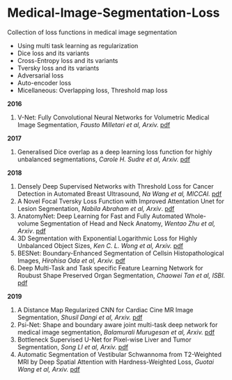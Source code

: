 # Medical-Image-Segmentation-Loss
Collection of loss functions in medical image segmentation
* Using multi task learning as regularization
* Dice loss and its variants
* Cross-Entropy loss and its variants
* Tversky loss and its variants
* Adversarial loss
* Auto-encoder loss
* Micellaneous: Overlapping loss, Threshold map loss

**2016**
1. V-Net: Fully Convolutional Neural Networks for Volumetric Medical Image Segmentation, *Fausto Milletari et al, Arxiv.* [pdf](https://arxiv.org/pdf/1606.04797.pdf)

**2017**
1. Generalised Dice overlap as a deep learning loss function for highly unbalanced segmentations, *Carole H. Sudre et al, Arxiv.* [pdf](https://arxiv.org/pdf/1707.03237.pdf)

**2018**
1. Densely Deep Supervised Networks with Threshold Loss for Cancer Detection in Automated Breast Ultrasound, *Na Wang et al, MICCAI.* [pdf](https://link.springer.com/content/pdf/10.1007%2F978-3-030-00937-3_73.pdf)
1. A Novel Focal Tversky Loss Function with Improved Attentation Unet for Lesion Segmentation, *Nabila Abraham et al, Arxiv*. [pdf](https://arxiv.org/pdf/1810.07842.pdf)
1. AnatomyNet: Deep Learning for Fast and Fully Automated Whole-volume Segmentation of Head and Neck Anatomy, *Wentao Zhu et al, Arxiv*. [pdf](https://arxiv.org/pdf/1808.05238.pdf)
1. 3D Segmentation with Exponential Logarithmic Loss for Highly Unbalanced Object Sizes, *Ken C. L. Wong et al, Arxiv.* [pdf](https://arxiv.org/pdf/1809.00076.pdf)
1. BESNet: Boundary-Enhanced Segmentation of Cellsin Histopathological Images, *Hirohisa Oda et al, Arxiv.* [pdf](https://link.springer.com/content/pdf/10.1007%2F978-3-030-00934-2_26.pdf)
1. Deep Multi-Task and Task specific Feature Learning Network for Roubust Shape Preserved Organ Segmentation, *Chaowei Tan et al, ISBI.* [pdf](https://ieeexplore.ieee.org/stamp/stamp.jsp?tp=&arnumber=8363791&tag=1) 

**2019**
1. A Distance Map Regularized CNN for Cardiac Cine MR Image Segmentation, *Shusil Dangi et al, Arxiv.* [pdf](https://arxiv.org/pdf/1901.01238.pdf)
1. Psi-Net: Shape and boundary aware joint multi-task deep network for medical image segmentation, *Balamurali Murugesan et al, Arxiv.* [pdf](https://arxiv.org/pdf/1902.04099.pdf)
1. Bottleneck Supervised U-Net for Pixel-wise Liver and Tumor Segmentation, *Song LI et al, Arxiv.* [pdf](https://arxiv.org/pdf/1810.10331.pdf)
1. Automatic Segmentation of Vestibular Schwannoma from T2-Weighted MRI by Deep Spatial Attention with Hardness-Weighted Loss, *Guotai Wang et al, Arxiv.* [pdf](https://arxiv.org/pdf/1906.03906v1.pdf)
